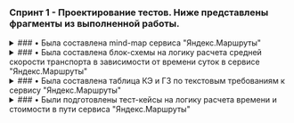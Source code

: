 ### Спринт 1 - Проектирование тестов. Ниже представлены фрагменты из выполненной работы.
<details>
  
<summary> ### • Была составлена mind-map сервиса "Яндекс.Маршруты" </summary> 
  
![Sprint 1](https://github.com/Alexander-Lyapunov/QA_Yandex_Practicum/assets/161708605/fd530c2f-b1e6-416f-9193-c794f7bdbae0)
Mind-map в хорошем рзрешении доступна по [ссылке](https://miro.com/app/board/uXjVNIdX9UA=/?share_link_id=995095319234)
</details>
<details>
<summary> ### • Была составлена блок-схемы на логику расчета средней скорости транспорта в зависимости от времени суток в сервисе "Яндекс.Маршруты" </summary>
  
![Sprint 1 Blo](https://github.com/Alexander-Lyapunov/QA_Yandex_Practicum/assets/161708605/1c768a1f-5954-45c8-a06e-f48e476c194b)
</details>
<details>
<summary> ### • Была составлена таблица КЭ и ГЗ по текстовым требованиям к сервису "Яндекс.Маршруты" </summary> 
  
![GZ1](https://github.com/Alexander-Lyapunov/QA_Yandex_Practicum/assets/161708605/80115d81-e5da-4ecd-abfe-627171aed063)
![GZ2](https://github.com/Alexander-Lyapunov/QA_Yandex_Practicum/assets/161708605/61ffce70-df9b-4a9b-8268-2b3119ba97db)
</details>
<details>
<summary> ### • Были подготовлены тест-кейсы на логику расчета времени и стоимости в пути сервиса "Яндекс.Маршруты" </summary>
  
![Keys1](https://github.com/Alexander-Lyapunov/QA_Yandex_Practicum/assets/161708605/7f264f14-48dc-4723-8d66-a0fb86c018c6)
</details>
